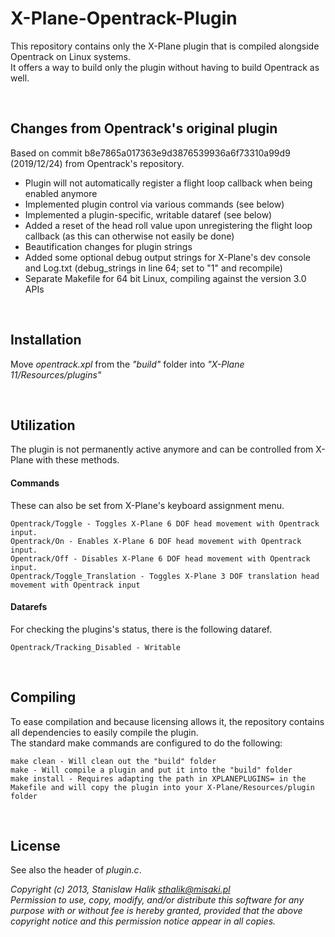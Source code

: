 # X-Plane-Opentrack-Plugin

This repository contains only the X-Plane plugin that is compiled alongside Opentrack on Linux systems.   
It offers a way to build only the plugin without having to build Opentrack as well.

&nbsp;

## Changes from Opentrack's original plugin

Based on commit b8e7865a017363e9d3876539936a6f73310a99d9 (2019/12/24) from Opentrack's repository.

- Plugin will not automatically register a flight loop callback when being enabled anymore
- Implemented plugin control via various commands (see below)
- Implemented a plugin-specific, writable dataref (see below)
- Added a reset of the head roll value upon unregistering the flight loop callback (as this can otherwise not easily be done)
- Beautification changes for plugin strings
- Added some optional debug output strings for X-Plane's dev console and Log.txt (debug_strings in line 64; set to "1" and recompile)
- Separate Makefile for 64 bit Linux, compiling against the version 3.0 APIs

&nbsp;

## Installation

Move _opentrack.xpl_ from the _"build"_ folder into _"X-Plane 11/Resources/plugins"_

&nbsp;

## Utilization

The plugin is not permanently active anymore and can be controlled from X-Plane with these methods.

#### Commands

These can also be set from X-Plane's keyboard assignment menu.

    Opentrack/Toggle - Toggles X-Plane 6 DOF head movement with Opentrack input.
    Opentrack/On - Enables X-Plane 6 DOF head movement with Opentrack input.
    Opentrack/Off - Disables X-Plane 6 DOF head movement with Opentrack input.  
    Opentrack/Toggle_Translation - Toggles X-Plane 3 DOF translation head movement with Opentrack input   

#### Datarefs

For checking the plugins's status, there is the following dataref.
  
    Opentrack/Tracking_Disabled - Writable
    
&nbsp;

## Compiling

To ease compilation and because licensing allows it, the repository contains all dependencies to easily compile the plugin.  
The standard make commands are configured to do the following:

    make clean - Will clean out the "build" folder
    make - Will compile a plugin and put it into the "build" folder
    make install - Requires adapting the path in XPLANEPLUGINS= in the Makefile and will copy the plugin into your X-Plane/Resources/plugin folder


&nbsp;

## License

See also the header of _plugin.c_.

_Copyright (c) 2013, Stanislaw Halik <sthalik@misaki.pl>   
 Permission to use, copy, modify, and/or distribute this software for any purpose with or without fee is hereby granted, provided that the above copyright notice and this permission notice appear in all copies._
